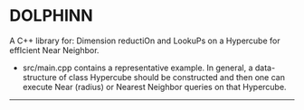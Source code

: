 # DOLPHINN
A C++ library for: Dimension reductiOn and LookuPs on a Hypercube for effIcient Near Neighbor.
* src/main.cpp contains a representative example. In general, a data-structure of class Hypercube should be constructed and then one can execute Near (radius) or Nearest Neighbor queries on that Hypercube.
---

